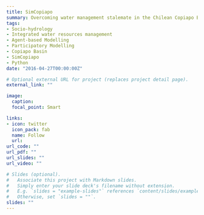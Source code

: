 ```yaml
---
title: SimCopiapo
summary: Overcoming water management stalemate in the Chilean Copiapo Basin with the help of collaborative modelling
tags:
- Socio-hydrology
- Integrated water resources management
- Agent-based Modelling
- Participatory Modelling
- Copiapo Basin
- SimCopiapo
- Python
date: "2016-04-27T00:00:00Z"

# Optional external URL for project (replaces project detail page).
external_link: ""

image:
  caption:
  focal_point: Smart

links:
- icon: twitter
  icon_pack: fab
  name: Follow
  url:
url_code: ""
url_pdf: ""
url_slides: ""
url_video: ""

# Slides (optional).
#   Associate this project with Markdown slides.
#   Simply enter your slide deck's filename without extension.
#   E.g. `slides = "example-slides"` references `content/slides/example-slides.md`.
#   Otherwise, set `slides = ""`.
slides: ""
---
```

